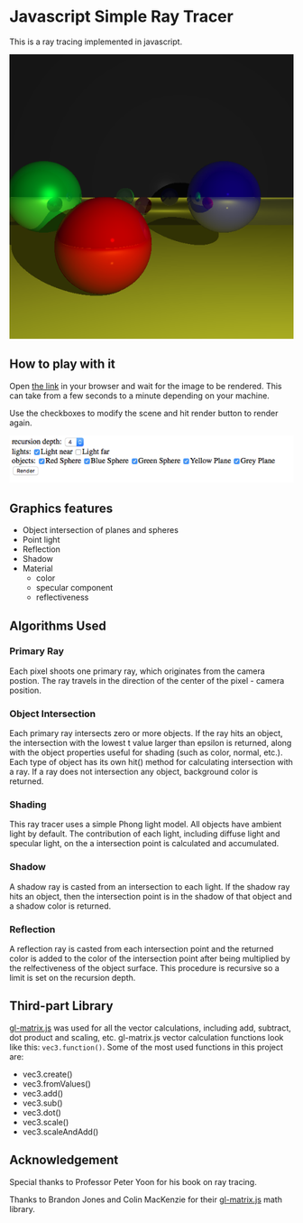 # Javascript Simple Ray Tracer
This is a ray tracing implemented in javascript. 

![Screenshot](readme_images/image.png)

## How to play with it
Open [the link](http://minghuiliu.com/ray_tracer) in your browser and wait for the image to be rendered. This can take from a few seconds to a minute depending on your machine. 

Use the checkboxes to modify the scene and hit render button to render again.

![Controls](readme_images/controls.png)

## Graphics features
* Object intersection of planes and spheres
* Point light
* Reflection
* Shadow
* Material
    * color
    * specular component
    * reflectiveness

## Algorithms Used
### Primary Ray
Each pixel shoots one primary ray, which originates from the camera postion. The ray travels in the direction of the center of the pixel - camera position.

### Object Intersection
Each primary ray intersects zero or more objects. If the ray hits an object, the intersection with the lowest t value larger than epsilon is returned, along with the object properties useful for shading (such as color, normal, etc.). Each type of object has its own hit() method for calculating intersection with a ray. If a ray does not intersection any object, background color is returned.

### Shading
This ray tracer uses a simple Phong light model. All objects have ambient light by default. The contribution of each light, including diffuse light and specular light, on the a intersection point is calculated and accumulated.

### Shadow
A shadow ray is casted from an intersection to each light. If the shadow ray hits an object, then the intersection point is in the shadow of that object and a shadow color is returned.

### Reflection
A reflection ray is casted from each intersection point and the returned color is added to the color of the intersection point after being multiplied by the relfectiveness of the object surface. This procedure is recursive so a limit is set on the recursion depth.

## Third-part Library

[gl-matrix.js](https://github.com/toji/gl-matrix) was used for all the vector calculations, including add, subtract, dot product and scaling, etc. gl-matrix.js vector calculation functions look like this: `vec3.function()`. Some of the most used functions in this project are:
* vec3.create()
* vec3.fromValues()
* vec3.add()
* vec3.sub()
* vec3.dot()
* vec3.scale()
* vec3.scaleAndAdd()

## Acknowledgement
Special thanks to Professor Peter Yoon for his book on ray tracing. 

Thanks to Brandon Jones and Colin MacKenzie for their [gl-matrix.js](https://github.com/toji/gl-matrix) math library.